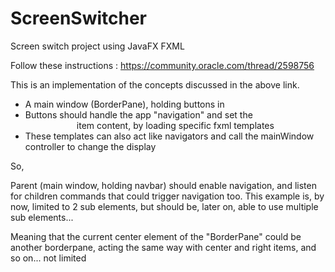 # ScreenSwitcher
Screen switch project using JavaFX FXML

Follow these instructions : https://community.oracle.com/thread/2598756

This is an implementation of the concepts discussed in the above link. 

- A main window (BorderPane), holding buttons in <top>
- Buttons should handle the app "navigation" and set the <center> item content, by loading specific fxml templates
- These templates can also act like navigators and call the mainWindow controller to change the display

So, 

Parent (main window, holding navbar) should enable navigation, and listen for children commands that could trigger navigation too.
This example is, by now, limited to 2 sub elements, but should be, later on, able to use multiple sub elements...

Meaning that the current center element of the "BorderPane" could be another borderpane, 
acting the same way with center and right items, and so on... not limited
